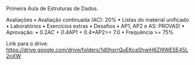 Primeira Aula de Estruturas de Dados.

Avaliações
• Avaliação continuada (AC): 20%
• Listas do material unificado
• Laboratórios
• Exercícios extras
• Desafios
• AP1, AP2 e AS: PROVAS!
• Aprovação:
• 0.2*AC + 0.4*AP1 + 0.4*AP2>= 7.0
• Frequência >= 75%

Link para o drive: 
https://drive.google.com/drive/folders/1d0hsrrQuEKcaShwiH6Zl9WESE45L2nXW

